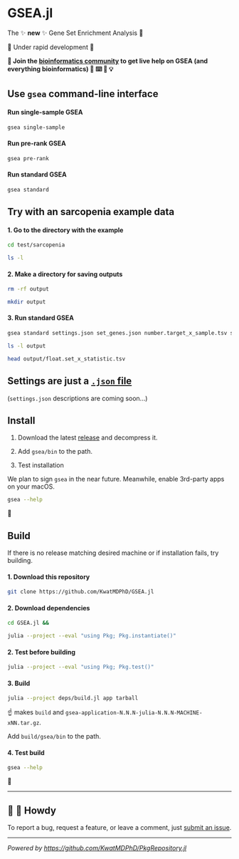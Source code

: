 # GSEA.jl

The :sparkles: **new** :sparkles: Gene Set Enrichment Analysis :dna:

:construction: Under rapid development :construction:

**:information_desk_person: Join the [bioinformatics community](https://discord.gg/tKh7fguMrD) to get live help on GSEA (and everything bioinformatics) :circus_tent: :keyboard: :beginner: :bulb:**

## Use `gsea` command-line interface

#### Run single-sample GSEA

```bash
gsea single-sample
```

#### Run pre-rank GSEA

```bash
gsea pre-rank
```

#### Run standard GSEA

```bash
gsea standard
```

## Try with an sarcopenia example data

#### 1. Go to the directory with the example

```bash
cd test/sarcopenia

ls -l
```

#### 2. Make a directory for saving outputs

```bash
rm -rf output

mkdir output
```

#### 3. Run standard GSEA

```bash
gsea standard settings.json set_genes.json number.target_x_sample.tsv score.gene_x_sample.tsv output

ls -l output

head output/float.set_x_statistic.tsv
```

## Settings are just a [`.json` file](settings.json)

(`settings.json` descriptions are coming soon...)

## Install

1. Download the latest [release](https://github.com/KwatMDPhD/GSEA.jl/releases/latest) and decompress it.

2. Add `gsea/bin` to the path.

3. Test installation

We plan to sign `gsea` in the near future. Meanwhile, enable 3rd-party apps on your macOS.

```bash
gsea --help
```

:tada:

## Build

If there is no release matching desired machine or if installation fails, try building.

#### 1. Download this repository

```bash
git clone https://github.com/KwatMDPhD/GSEA.jl
```

#### 2. Download dependencies

```bash
cd GSEA.jl &&

julia --project --eval "using Pkg; Pkg.instantiate()"
```

#### 2. Test before building

```bash
julia --project --eval "using Pkg; Pkg.test()"
```

#### 3. Build

```bash
julia --project deps/build.jl app tarball
```

:point_up: makes `build` and `gsea-application-N.N.N-julia-N.N.N-MACHINE-xNN.tar.gz`.

Add `build/gsea/bin` to the path.

#### 4. Test build

```bash
gsea --help
```

:tada:

---

## :wave: :cowboy_hat_face: Howdy

To report a bug, request a feature, or leave a comment, just [submit an issue](https://github.com/KwatMDPhD/GSEA.jl/issues/new/choose).

---

_Powered by https://github.com/KwatMDPhD/PkgRepository.jl_
